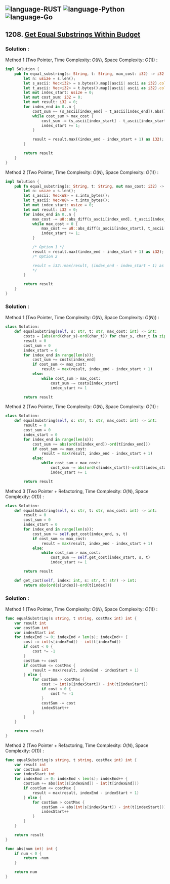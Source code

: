 ![language-RUST](https://img.shields.io/badge/RUST-8d4004?style=for-the-badge&logo=RUST)
![language-Python](https://img.shields.io/badge/Python-ffd43b?style=for-the-badge&logo=PYTHON)
![language-Go](https://img.shields.io/badge/Go-00add8?style=for-the-badge&logo=GO&logoColor=white)
---

## 1208. [Get Equal Substrings Within Budget](https://leetcode.com/problems/get-equal-substrings-within-budget)

### Solution :

Method 1 (Two Pointer, Time Complexity: $O(N)$, Space Complexity: $O(1)$) :
```rust
impl Solution {
    pub fn equal_substring(s: String, t: String, max_cost: i32) -> i32 {
        let n: usize = s.len();
        let s_ascii: Vec<i32> = s.bytes().map(|ascii| ascii as i32).collect::<Vec<i32>>();
        let t_ascii: Vec<i32> = t.bytes().map(|ascii| ascii as i32).collect::<Vec<i32>>();
        let mut index_start: usize = 0;
        let mut cost_sum: i32 = 0;
        let mut result: i32 = 0;
        for index_end in 0..n {
            cost_sum += (s_ascii[index_end] - t_ascii[index_end]).abs();
            while cost_sum > max_cost {
                cost_sum -= (s_ascii[index_start] - t_ascii[index_start]).abs();
                index_start += 1;
            }

            result = result.max((index_end - index_start + 1) as i32);
        }

        return result
    }
}
```

Method 2 (Two Pointer, Time Complexity: $O(N)$, Space Complexity: $O(1)$) :
```rust
impl Solution {
    pub fn equal_substring(s: String, t: String, mut max_cost: i32) -> i32 {
        let n: usize = s.len();
        let s_ascii: Vec<u8> = s.into_bytes();
        let t_ascii: Vec<u8> = t.into_bytes();
        let mut index_start: usize = 0;
        let mut result: i32 = 0;
        for index_end in 0..n {
            max_cost -= u8::abs_diff(s_ascii[index_end], t_ascii[index_end]) as i32;
            while max_cost < 0 {
                max_cost += u8::abs_diff(s_ascii[index_start], t_ascii[index_start]) as i32;
                index_start += 1;
            }

            /* Option 1 */
            result = result.max((index_end - index_start + 1) as i32);
            /* Option 2

            result = i32::max(result, (index_end - index_start + 1) as i32);
            */
        }

        return result
    }
}
```

### Solution :

Method 1 (Two Pointer, Time Complexity: $O(N)$, Space Complexity: $O(N)$) :
```python
class Solution:
    def equalSubstring(self, s: str, t: str, max_cost: int) -> int:
        costs = [abs(ord(char_s)-ord(char_t)) for char_s, char_t in zip(s, t)]
        result = 0
        cost_sum = 0
        index_start = 0
        for index_end in range(len(s)):
            cost_sum += costs[index_end]
            if cost_sum <= max_cost:
                result = max(result, index_end - index_start + 1)
            else:
                while cost_sum > max_cost:
                    cost_sum -= costs[index_start]
                    index_start += 1

        return result
```

Method 2 (Two Pointer, Time Complexity: $O(N)$, Space Complexity: $O(1)$) :
```python
class Solution:
    def equalSubstring(self, s: str, t: str, max_cost: int) -> int:
        result = 0
        cost_sum = 0
        index_start = 0
        for index_end in range(len(s)):
            cost_sum += abs(ord(s[index_end])-ord(t[index_end]))
            if cost_sum <= max_cost:
                result = max(result, index_end - index_start + 1)
            else:
                while cost_sum > max_cost:
                    cost_sum -= abs(ord(s[index_start])-ord(t[index_start]))
                    index_start += 1

        return result
```

Method 3 (Two Pointer + Refactoring, Time Complexity: $O(N)$, Space Complexity: $O(1)$) :
```python
class Solution:
    def equalSubstring(self, s: str, t: str, max_cost: int) -> int:
        result = 0
        cost_sum = 0
        index_start = 0
        for index_end in range(len(s)):
            cost_sum += self.get_cost(index_end, s, t)
            if cost_sum <= max_cost:
                result = max(result, index_end - index_start + 1)
            else:
                while cost_sum > max_cost:
                    cost_sum -= self.get_cost(index_start, s, t)
                    index_start += 1

        return result

    def get_cost(self, index: int, s: str, t: str) -> int:
        return abs(ord(s[index])-ord(t[index]))
```

### Solution :

Method 1 (Two Pointer, Time Complexity: $O(N)$, Space Complexity: $O(1)$) :
```go
func equalSubstring(s string, t string, costMax int) int {
    var result int
    var costSum int
    var indexStart int
    for indexEnd := 0; indexEnd < len(s); indexEnd++ {
        cost := int(s[indexEnd]) - int(t[indexEnd])
        if cost < 0 {
            cost *= -1
        }
        costSum += cost
        if costSum <= costMax {
            result = max(result, indexEnd - indexStart + 1)
        } else {
            for costSum > costMax {
                cost := int(s[indexStart]) - int(t[indexStart])
                if cost < 0 {
                    cost *= -1
                }
                costSum -= cost
                indexStart++
            }
        }
    }

    return result
}
```

Method 2 (Two Pointer + Refactoring, Time Complexity: $O(N)$, Space Complexity: $O(1)$) :
```go
func equalSubstring(s string, t string, costMax int) int {
    var result int
    var costSum int
    var indexStart int
    for indexEnd := 0; indexEnd < len(s); indexEnd++ {
        costSum += abs(int(s[indexEnd]) - int(t[indexEnd]))
        if costSum <= costMax {
            result = max(result, indexEnd - indexStart + 1)
        } else {
            for costSum > costMax {
                costSum -= abs(int(s[indexStart]) - int(t[indexStart]))
                indexStart++
            }
        }
    }

    return result
}

func abs(num int) int {
    if num < 0 {
        return -num
    }

    return num
}
```
